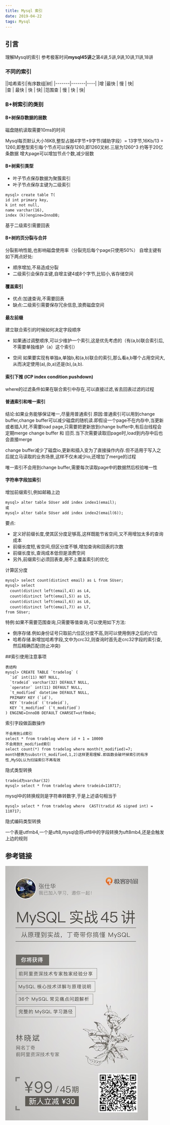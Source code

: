 ```yaml
---
title: Mysql 索引
date: 2019-04-22
tags: Mysql
---
```

## 引言
理解Mysql的索引
参考极客时间**mysql45讲**之第4讲,5讲,9讲,10讲,11讲,18讲

### 不同的索引
||哈希索引|有序数组|树|
|-------|-------|----|
|增  |最快	|   慢	|   快|  
|查 | 最快	|	快	|	快|
|范围查 | 慢	|	快	|	快|

### B+树索引的类别
#### B+树保存数据的层数
磁盘随机读取需要10ms的时间

Mysql每页默认大小16KB,整型占据4字节+9字节(辅助字段）= 13字节,16Kb/13 = 1260,即整型索引每个节点可以保存1260,即1260叉树.三层为1260^3 约等于20亿条数据
增大page可以增加节点个数,减少层数

#### B+树索引类型
* 叶子节点保存数据为聚簇索引
* 叶子节点保存主键为二级索引


```
mysql> create table T(
id int primary key, 
k int not null, 
name varchar(16),
index (k))engine=InnoDB;

```
基于二级索引需要回表


#### B+树的页分裂与合并
分裂影响性能,也影响磁盘使用率（分裂完后每个page只使用50%）
自增主键有如下两点好处:
* 顺序增加,不易造成分裂
* 二级索引会保存主键,自增主键4或8个字节,比较小,省存储空间

#### 覆盖索引
*  优点:加速查询,不需要回表
*  缺点:二级索引需要保存冗余信息,浪费磁盘空间 

#### 最左前缀
建立联合索引的时候如何决定字段顺序
* 如果通过调整顺序,可以少维护一个索引,这是优先考虑的（有(a,b)联合索引后,不需要单独维护（a）这个索引）

* 空间 如果要实现有单独a,单独b,和(a,b)联合的索引,那么看a,b哪个占用空间大,从而决定使用(a),(b,a)还是(b),(a,b).

#### 索引下推 (ICP index condition pushdown)

where的过滤条件如果在联合索引中存在,可以直接过滤,省去回表过滤的过程

#### 普通索引和唯一索引
结论:如果业务能够保证唯一,尽量用普通索引
原因:普通索引可以用到change buffer,change buffer可以减少磁盘的随机读.即假设一个page不在内存中,当更新或者插入时,不需要load page,只需要把更新放到change buffer中,有后台线程会定期merge change buffer 和 旧页.当下次需要读取旧page时,load到内存中后也会直接merge

change buffer减少了磁盘io,更新和插入变为了直接操作内存.但不适用于写入之后就立马读取的业务场景,这样不仅未减少io,还增加了merge的过程

唯一索引不会用到change buffer,需要每次读取page中的数据然后校验唯一性 

#### 字符串字段加索引

增加前缀索引,例如邮箱上边
```
mysql> alter table SUser add index index1(email);
或
mysql> alter table SUser add index index2(email(6));

```
要点:
* 定义好前缀长度,使其区分度足够高,这样既能节省空间,又不用增加太多的查询成本
* 前缀长度短,省空间,但区分度不够,增加查询和回表的次数
* 前缀长度长,查询成本低但是浪费空间
* 另外,前缀索引必须回表查,用不上覆盖索引的优化

计算区分度
```
mysql> select count(distinct email) as L from SUser;
mysql> select 
  count(distinct left(email,4)）as L4,
  count(distinct left(email,5)）as L5,
  count(distinct left(email,6)）as L6,
  count(distinct left(email,7)）as L7,
from SUser;

```

特例:如果不需要范围查询,只需要等值查询,可以使用如下方法:
* 倒序存储.例如身份证号只取前六位区分度不高,则可以使用倒序之后的六位
* 哈希存储.新增加哈希字段,文中为crc32,则查询时首先走crc32字段的索引查,然后精确匹配(防止冲突)



##索引使用注意事项
```
表结构
mysql> CREATE TABLE `tradelog` (
  `id` int(11) NOT NULL,
  `tradeid` varchar(32) DEFAULT NULL,
  `operator` int(11) DEFAULT NULL,
  `t_modified` datetime DEFAULT NULL,
  PRIMARY KEY (`id`),
  KEY `tradeid` (`tradeid`),
  KEY `t_modified` (`t_modified`)
) ENGINE=InnoDB DEFAULT CHARSET=utf8mb4;

```
索引字段做函数操作
```
不会用到id索引
select * from tradelog where id + 1 = 10000
不会用到t_modified索引
select count(*) from tradelog where month(t_modified)=7;
month替换为substr(t_modified,1,2)这样更易理解.即函数会破坏掉索引的有序性,MySQL认为扫描索引不再有效
```
隐式类型转换
```
tradeid为varchar(32)
mysql> select * from tradelog where tradeid=110717;
```
mysql中的转换规则是字符串转数字,于是上述语句相当于
```
mysql> select * from tradelog where  CAST(tradid AS signed int) = 110717;
```
隐式编码类型转换

一个表是utfmb4,一个是uft8,mysql会将utf8中的字段转换为uft8mb4,还是会触发上边的规则


## 参考链接
![mysql](/img/mysql.jpeg)











